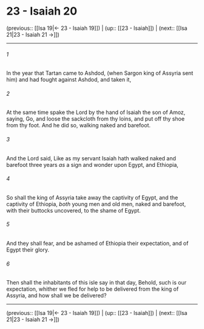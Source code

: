 # 23 - Isaiah 20

(previous:: [[Isa 19|← 23 - Isaiah 19]]) | (up:: [[23 - Isaiah]]) | (next:: [[Isa 21|23 - Isaiah 21 →]])

***


###### 1 
In the year that Tartan came to Ashdod, (when Sargon king of Assyria sent him) and had fought against Ashdod, and taken it, 

###### 2 
At the same time spake the Lord by the hand of Isaiah the son of Amoz, saying, Go, and loose the sackcloth from thy loins, and put off thy shoe from thy foot. And he did so, walking naked and barefoot. 

###### 3 
And the Lord said, Like as my servant Isaiah hath walked naked and barefoot three years _as_ a sign and wonder upon Egypt, and Ethiopia, 

###### 4 
So shall the king of Assyria take away the captivity of Egypt, and the captivity of Ethiopia, _both_ young men and old men, naked and barefoot, with their buttocks uncovered, to the shame of Egypt. 

###### 5 
And they shall fear, and be ashamed of Ethiopia their expectation, and of Egypt their glory. 

###### 6 
Then shall the inhabitants of this isle say in that day, Behold, such is our expectation, whither we fled for help to be delivered from the king of Assyria, and how shall we be delivered?

***

(previous:: [[Isa 19|← 23 - Isaiah 19]]) | (up:: [[23 - Isaiah]]) | (next:: [[Isa 21|23 - Isaiah 21 →]])
